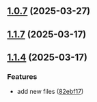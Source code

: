 ## [1.0.7](https://github.com/dserebryakova/study_2024-2025_os-intro/compare/v1.1.7...v1.0.7) (2025-03-27)



## [1.1.7](https://github.com/dserebryakova/study_2024-2025_os-intro/compare/v1.1.4...v1.1.7) (2025-03-17)



## [1.1.4](https://github.com/dserebryakova/study_2024-2025_os-intro/compare/v1.1.3...v1.1.4) (2025-03-17)


### Features

* add new files ([82ebf17](https://github.com/dserebryakova/study_2024-2025_os-intro/commit/82ebf17974338f4853afe73ba760e1d6d865ef3a))




